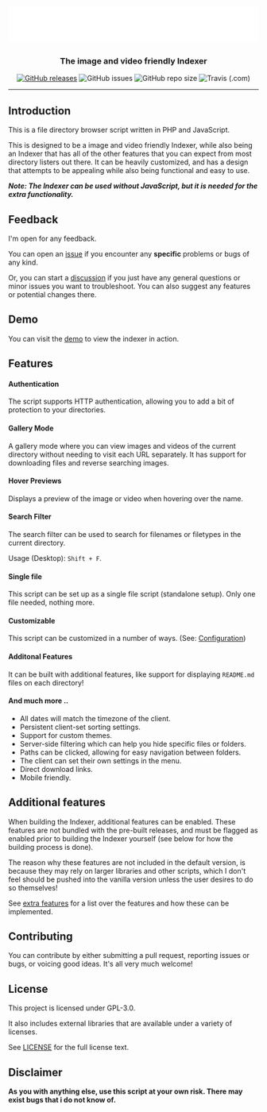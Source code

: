 <h1 align="center">
  <img src="./logo.svg">
</h1>

<h3 align="center">
  <span>The image and video friendly Indexer</span><br>
</h3>

<p align="center">
<a href="https://github.com/sixem/ivfi-php/releases"><img alt="GitHub releases" src="https://img.shields.io/github/v/release/sixem/ivfi-php?color=2f394f&style=flat"></a> <img alt="GitHub issues" src="https://img.shields.io/github/issues/sixem/ivfi-php?color=5a8f4e&style=flat"> <img alt="GitHub repo size" src="https://img.shields.io/github/repo-size/sixem/ivfi-php?color=4b8b72&style=flat"> 
<img alt="Travis (.com)" src="https://img.shields.io/travis/com/sixem/ivfi-php?style=flat">
</p>

---

## Introduction

This is a file directory browser script written in PHP and JavaScript.

This is designed to be a image and video friendly Indexer, while also being an Indexer that has all of the other features that you can expect from most directory listers out there. It can be heavily customized, and has a design that attempts to be appealing while also being functional and easy to use.

***Note: The Indexer can be used without JavaScript, but it is needed for the extra functionality.***

## Feedback <!-- {docsify-ignore} -->
I'm open for any feedback.

You can open an [issue](https://github.com/sixem/ivfi-php/issues) if you encounter any **specific** problems or bugs of any kind.

Or, you can start a [discussion](https://github.com/sixem/ivfi-php/discussions) if you just have any general questions or minor issues you want to troubleshoot. You can also suggest any features or potential changes there.

## Demo

You can visit the [demo](https://five.sh/demo/indexer/) to view the indexer in action.

## Features
#### **Authentication**
The script supports HTTP authentication, allowing you to add a bit of protection to your directories.
#### **Gallery Mode**
A gallery mode where you can view images and videos of the current directory without needing to visit each URL separately. It has support for downloading files and reverse searching images.
#### **Hover Previews**
Displays a preview of the image or video when hovering over the name.
#### **Search Filter**
The search filter can be used to search for filenames or filetypes in the current directory.

Usage (Desktop): `Shift + F`.
#### **Single file**
This script can be set up as a single file script (standalone setup). Only one file needed, nothing more.
#### **Customizable**
This script can be customized in a number of ways. (See: [Configuration](config.md))
#### **Additonal Features**
It can be built with additional features, like support for displaying `README.md` files on each directory!
#### **And much more ..**
+ All dates will match the timezone of the client.
+ Persistent client-set sorting settings.
+ Support for custom themes.
+ Server-side filtering which can help you hide specific files or folders.
+ Paths can be clicked, allowing for easy navigation between folders.
+ The client can set their own settings in the menu.
+ Direct download links.
+ Mobile friendly.

## Additional features <!-- {docsify-ignore} -->

When building the Indexer, additional features can be enabled. These features are not bundled with the pre-built releases, and must be flagged as enabled prior to building the Indexer yourself (see below for how the building process is done).

The reason why these features are not included in the default version, is because they may rely on larger libraries and other scripts, which I don't feel should be pushed into the vanilla version unless the user desires to do so themselves!

See [extra features](extras.md) for a list over the features and how these can be implemented.

## Contributing
You can contribute by either submitting a pull request, reporting issues or bugs, or voicing good ideas. It's all very much welcome!

## License
This project is licensed under GPL-3.0.

It also includes external libraries that are available under a variety of licenses.

See [LICENSE](https://github.com/sixem/ivfi-php/blob/master/LICENSE) for the full license text.

## Disclaimer
**As you with anything else, use this script at your own risk. There may exist bugs that i do not know of.**